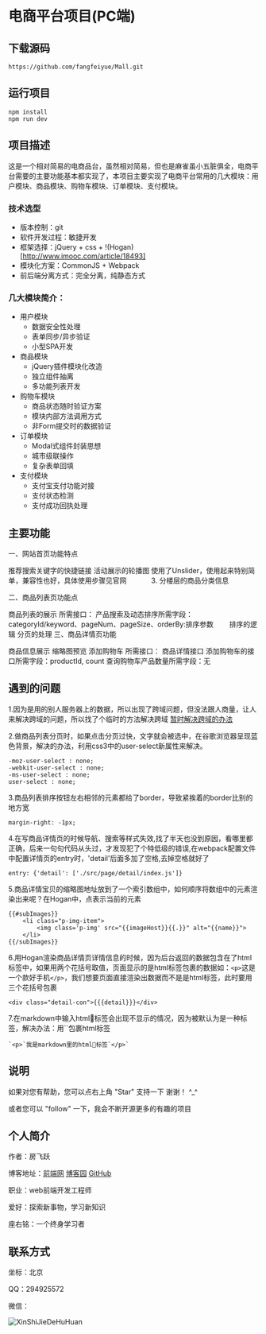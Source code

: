 # 电商平台项目(PC端)
## 下载源码
```
https://github.com/fangfeiyue/Mall.git
```
## 运行项目
```
npm install
npm run dev
```
## 项目描述
这是一个相对简易的电商品台，虽然相对简易，但也是麻雀虽小五脏俱全，电商平台需要的主要功能基本都实现了，本项目主要实现了电商平台常用的几大模块：用户模块、商品模块、购物车模块、订单模块、支付模块。

### 技术选型
- 版本控制：git
- 软件开发过程：敏捷开发
- 框架选择：jQuery + css + !(Hogan)[http://www.imooc.com/article/18493]
- 模块化方案：CommonJS + Webpack
- 前后端分离方式：完全分离，纯静态方式

### 几大模块简介：
- 用户模块
    - 数据安全性处理
    - 表单同步/异步验证
    - 小型SPA开发
- 商品模块
    - jQuery插件模块化改造
    - 独立组件抽离
    - 多功能列表开发
- 购物车模块
    - 商品状态随时验证方案
    - 模块内部方法调用方式
    - 非Form提交时的数据验证
- 订单模块
    - Modal式组件封装思想
    - 城市级联操作
    - 复杂表单回填
- 支付模块
    - 支付宝支付功能对接
    - 支付状态检测
    - 支付成功回执处理

## 主要功能
一、网站首页功能特点

推荐搜索关键字的快捷链接
活动展示的轮播图
使用了Unslider，使用起来特别简单，兼容性也好，具体使用步骤见官网　
　　 3. 分楼层的商品分类信息 

二、商品列表页功能点

 商品列表的展示
所需接口：
产品搜索及动态排序所需字段：categoryId/keyword、pageNum、pageSize、orderBy:排序参数　　
排序的逻辑
分页的处理
三、商品详情页功能

商品信息展示
缩略图预览
添加购物车
所需接口：
商品详情接口
添加购物车的接口所需字段：productId, count
查询购物车产品数量所需字段：无　

## 遇到的问题
1.因为是用的别人服务器上的数据，所以出现了跨域问题，但没法跟人商量，让人来解决跨域的问题，所以找了个临时的方法解决跨域
[暂时解决跨域的办法](http://www.qdfuns.com/notes/31986/63184ce6a03d35b736e7f78eca43a3ae.html)  

2.做商品列表分页时，如果点击分页过快，文字就会被选中，在谷歌浏览器呈现蓝色背景，解决的办法，利用css3中的user-select新属性来解决。
```
-moz-user-select : none;
-webkit-user-select : none;
-ms-user-select : none;
user-select : none;
```
3.商品列表排序按钮左右相邻的元素都给了border，导致紧挨着的border比别的地方宽　
```
margin-right: -1px;
```
4.在写商品详情页的时候导航、搜索等样式失效,找了半天也没到原因，看哪里都正确，后来一句句代码从头过，才发现犯了个特低级的错误,在webpack配置文件中配置详情页的entry时，'detail'后面多加了空格,去掉空格就好了
```
entry: {'detail': ['./src/page/detail/index.js']}
```
5.商品详情宝贝的缩略图地址放到了一个索引数组中，如何顺序将数组中的元素渲染出来呢？在Hogan中，点表示当前的元素
```
{{#subImages}}
    <li class="p-img-item">
        <img class='p-img' src="{{imageHost}}{{.}}" alt="{{name}}">
    </li>
{{/subImages}}
```
6.用Hogan渲染商品详情页详情信息的时候，因为后台返回的数据包含在了html标签中，如果用两个花括号取值，页面显示的是html标签包裹的数据如：`<p>`这是一个款好手机`</p>`，我们想要页面直接渲染出数据而不是是html标签，此时要用三个花括号包裹
```
<div class="detail-con">{{{detail}}}</div>
```
7.在markdown中输入html标签会出现不显示的情况，因为被默认为是一种标签，解决办法：用``包裹html标签
```
`<p>`我是markdown里的html标签`</p>`
```
## 说明
如果对您有帮助，您可以点右上角 "Star" 支持一下 谢谢！ ^_^

或者您可以 "follow" 一下，我会不断开源更多的有趣的项目
## 个人简介
作者：房飞跃

博客地址：[前端网](http://www.qdfuns.com/house/31986/note)  [博客园](https://www.cnblogs.com/fangfeiyue)  [GitHub](https://github.com/fangfeiyue)

职业：web前端开发工程师

爱好：探索新事物，学习新知识

座右铭：一个终身学习者

## 联系方式
坐标：北京

QQ：294925572

微信：

![XinShiJieDeHuHuan](http://note.youdao.com/yws/public/resource/c2361265179a03449f6d52397fd50033/xmlnote/100D55934BB446839482D3EA0CDC3E8D/17820)